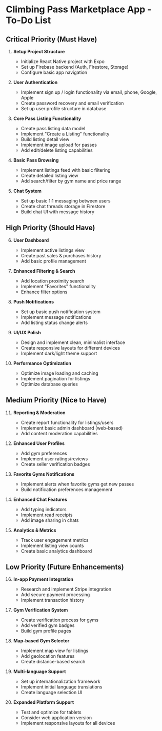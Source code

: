 # Climbing Pass Marketplace App - To-Do List

## Critical Priority (Must Have)

1. **Setup Project Structure**
   - Initialize React Native project with Expo
   - Set up Firebase backend (Auth, Firestore, Storage)
   - Configure basic app navigation

2. **User Authentication**
   - Implement sign up / login functionality via email, phone, Google, Apple
   - Create password recovery and email verification
   - Set up user profile structure in database

3. **Core Pass Listing Functionality**
   - Create pass listing data model
   - Implement "Create a Listing" functionality
   - Build listing detail view
   - Implement image upload for passes
   - Add edit/delete listing capabilities

4. **Basic Pass Browsing**
   - Implement listings feed with basic filtering
   - Create detailed listing view
   - Add search/filter by gym name and price range

5. **Chat System**
   - Set up basic 1:1 messaging between users
   - Create chat threads storage in Firestore
   - Build chat UI with message history

## High Priority (Should Have)

6. **User Dashboard**
   - Implement active listings view
   - Create past sales & purchases history
   - Add basic profile management

7. **Enhanced Filtering & Search**
   - Add location proximity search
   - Implement "Favorites" functionality
   - Enhance filter options

8. **Push Notifications**
   - Set up basic push notification system
   - Implement message notifications
   - Add listing status change alerts

9. **UI/UX Polish**
   - Design and implement clean, minimalist interface
   - Create responsive layouts for different devices
   - Implement dark/light theme support

10. **Performance Optimization**
    - Optimize image loading and caching
    - Implement pagination for listings
    - Optimize database queries

## Medium Priority (Nice to Have)

11. **Reporting & Moderation**
    - Create report functionality for listings/users
    - Implement basic admin dashboard (web-based)
    - Add content moderation capabilities

12. **Enhanced User Profiles**
    - Add gym preferences
    - Implement user ratings/reviews
    - Create seller verification badges

13. **Favorite Gyms Notifications**
    - Implement alerts when favorite gyms get new passes
    - Build notification preferences management

14. **Enhanced Chat Features**
    - Add typing indicators
    - Implement read receipts
    - Add image sharing in chats

15. **Analytics & Metrics**
    - Track user engagement metrics
    - Implement listing view counts
    - Create basic analytics dashboard

## Low Priority (Future Enhancements)

16. **In-app Payment Integration**
    - Research and implement Stripe integration
    - Add secure payment processing
    - Implement transaction history

17. **Gym Verification System**
    - Create verification process for gyms
    - Add verified gym badges
    - Build gym profile pages

18. **Map-based Gym Selector**
    - Implement map view for listings
    - Add geolocation features
    - Create distance-based search

19. **Multi-language Support**
    - Set up internationalization framework
    - Implement initial language translations
    - Create language selection UI

20. **Expanded Platform Support**
    - Test and optimize for tablets
    - Consider web application version
    - Implement responsive layouts for all devices 